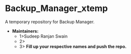 # Backup_Manager_xtemp
A temporary repository for Backup Manager.
- **Maintainers:**
  - 1>Sudeep Ranjan Swain
  - 2>
  - 3>
**Fill up your respective names and push the repo.**

